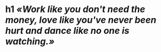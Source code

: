 h1 ***«Work like you don't need the money, love like you've never been hurt and dance like no one is watching.»***
==================================================================================================================
